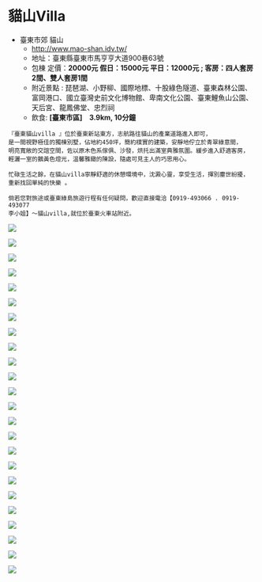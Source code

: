# 貓山Villa

- 臺東市郊 貓山
    - http://www.mao-shan.idv.tw/
    - 地址：臺東縣臺東市馬亨亨大道900巷63號
    - 包棟  定價：**20000元  假日：15000元  平日：12000元 ; 客房：四人套房2間、雙人套房1間**
    - 附近景點 : 琵琶湖、小野柳、國際地標、十股綠色隧道、臺東森林公園、富岡港口、國立臺灣史前文化博物館、卑南文化公園、臺東鯉魚山公園、天后宮、龍鳳佛堂、忠烈祠
    - 飲食: **[臺東市區]　3.9km, 10分鐘**


```
『臺東貓山villa 』位於臺東新站東方，志航路往貓山的產業道路進入即可，
是一間視野極佳的獨棟別墅，佔地約450坪，簡約樸實的建築，安靜地佇立於青翠綠意間，
明亮寬敞的交誼空間，佐以原木色系傢俱、沙發，烘托出滿室典雅氛圍。緩步進入舒適客房，
輕灑一室的鵝黃色燈光，溫馨雅緻的陳設，隨處可見主人的巧思用心。

忙碌生活之餘，在貓山villa寧靜舒適的休憩環境中，沈澱心靈，享受生活，揮別塵世紛擾，
重新找回單純的快樂 。

倘若您對旅途或臺東綠島旅遊行程有任何疑問，歡迎直接電洽【0919-493066 . 0919-493077
李小姐】～貓山villa,就位於臺東火車站附近。
```

![](http://www.mao-shan.idv.tw/CKEdit/upload/images/map.gif)

![](http://www.mao-shan.idv.tw/images/scenic/map.jpg)

![](http://www.mao-shan.idv.tw/CKEdit/upload/images/map03.jpg)

![](http://www.mao-shan.idv.tw/inp/20120329124920.jpg)

![](http://www.mao-shan.idv.tw/inp/20120329124853.jpg)

![](http://www.mao-shan.idv.tw/inp/20120329124834.jpg)

![](http://www.mao-shan.idv.tw/inp/20120403085120.jpg)

![](http://www.mao-shan.idv.tw/inp/20120329124814.jpg)

![](http://www.mao-shan.idv.tw/inp/20120329124738.jpg)

![](http://www.mao-shan.idv.tw/inp/20120402161000.jpg)

![](http://www.mao-shan.idv.tw/inp/20120329124602.jpg)

![](http://www.mao-shan.idv.tw/inp/20120329124536.jpg)

![](http://www.mao-shan.idv.tw/inp/20120329124506.jpg)

![](http://www.mao-shan.idv.tw/inp/20120329124337.jpg)

![](http://www.mao-shan.idv.tw/inp/20120402161410.jpg)

![](http://www.mao-shan.idv.tw/room/20120328141500.jpg)

![](http://www.mao-shan.idv.tw/room/20120328141625.jpg)

![](http://www.mao-shan.idv.tw/room/20120328142244.jpg)

![](http://www.mao-shan.idv.tw/room/20120328142220.jpg)

![](http://www.mao-shan.idv.tw/room/20120328141701.jpg)

![](http://www.mao-shan.idv.tw/room/20120328145025.jpg)

![](http://www.mao-shan.idv.tw/room/20120328144909.jpg)

![](http://www.mao-shan.idv.tw/room/20120328150352.jpg)

![](http://www.mao-shan.idv.tw/room/20120328145114.jpg)
